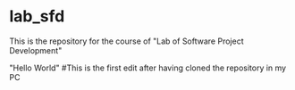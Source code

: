 # lab_sfd
This is the repository for the course of "Lab of Software Project Development"

"Hello World" #This is the first edit after having cloned the repository in my PC
